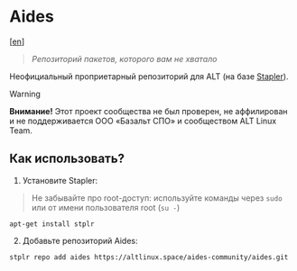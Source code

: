 # Aides

[[en](./README.md)]

> *Репозиторий пакетов, которого вам не хватало*

Неофициальный проприетарный репозиторий для ALT (на базе [Stapler](https://stplr.dev)).

> [!WARNING]
>
> **Внимание!** Этот проект сообщества не был проверен, не аффилирован и не поддерживается ООО «Базальт СПО» и сообществом ALT Linux Team.

## Как использовать?

1. Установите Stapler:

> Не забывайте про root-доступ: используйте команды через `sudo` или от имени пользователя root (`su -`)

```shell
apt-get install stplr
```

2. Добавьте репозиторий Aides:

```shell
stplr repo add aides https://altlinux.space/aides-community/aides.git
```

